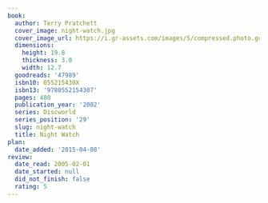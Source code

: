 ```yaml
---
book:
  author: Terry Pratchett
  cover_image: night-watch.jpg
  cover_image_url: https://i.gr-assets.com/images/S/compressed.photo.goodreads.com/books/1320518310l/47989._SX98_.jpg
  dimensions:
    height: 19.8
    thickness: 3.0
    width: 12.7
  goodreads: '47989'
  isbn10: 055215430X
  isbn13: '9780552154307'
  pages: 480
  publication_year: '2002'
  series: Discworld
  series_position: '29'
  slug: night-watch
  title: Night Watch
plan:
  date_added: '2015-04-08'
review:
  date_read: 2005-02-01
  date_started: null
  did_not_finish: false
  rating: 5
---
```

